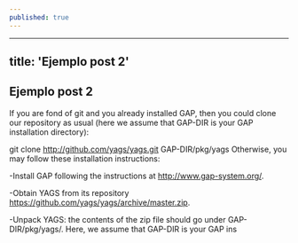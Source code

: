 ```yaml
---
published: true
---
```

---
title: 'Ejemplo post 2'
---
## Ejemplo post 2

If you are fond of git and you already installed GAP, then you could clone our repository as usual (here we assume that GAP-DIR is your GAP installation directory):

git clone http://github.com/yags/yags.git GAP-DIR/pkg/yags
Otherwise, you may follow these installation instructions:

-Install GAP following the instructions at http://www.gap-system.org/.

-Obtain YAGS from its repository https://github.com/yags/yags/archive/master.zip.

-Unpack YAGS: the contents of the zip file should go under GAP-DIR/pkg/yags/. Here, we assume that GAP-DIR is your GAP ins
